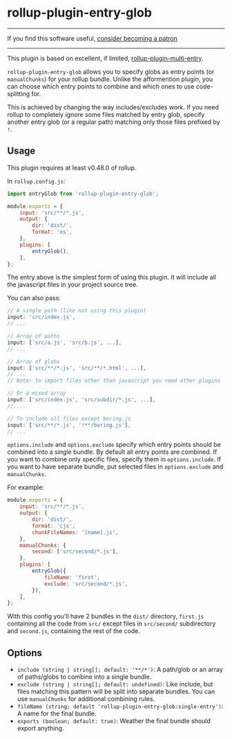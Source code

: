 # rollup-plugin-entry-glob

-------------------

If you find this software useful, [consider becoming a patron](https://www.patreon.com/ozymandias)

-------------------

This plugin is based on excellent, if limited, [rollup-plugin-multi-entry](https://github.com/rollup/rollup-plugin-multi-entry).

`rollup-plugin-entry-glob` allows you to specify globs as entry points (or `manualChunks`) for your rollup bundle. Unlike the afformention plugin, you can choose which entry points to combine and which ones to use code-splitting for.

This is achieved by changing the way includes/excludes work. If you need rollup to completely ignore some files matched by entry glob, specify another entry glob (or a regular path) matching only those files prefixed by `!`.

## Usage

This plugin requires at least v0.48.0 of rollup.

In `rollup.config.js`:
```javascript
import entryGlob from 'rollup-plugin-entry-glob';

module.exports = {
	input: 'src/**/*.js',
	output: {
		dir: 'dist/',
		format: 'es',
	},
	plugins: [
		entryGlob(),
	],
};
```

The entry above is the simplest form of using this plugin. It will include all the javascript files in your project source tree.

You can also pass:
```javascript
// A single path (like not using this plugin)
input: 'src/index.js',
// ...

// Array of paths
input: ['src/a.js', 'src/b.js', ...],
// ...

// Array of globs
input: ['src/**/*.js', 'src/**/*.html', ...],
// ...
// Note: to import files other than javascript you need other plugins

// Or a mixed array
input: ['src/index.js', 'src/subdir/*.js', ...],
// ...

// To include all files except boring.js
input: ['src/**/*.js', '!**/boring.js'],
// ...
```

`options.include` and `options.exclude` specify which entry points should
be combined into a single bundle. By default all entry points are combined. If you want to combine only specific files, specify them in
`options.include`. If you want to have separate bundle, put selected files in `options.exclude` and `manualChunks`.

For example:
```javascript
module.exports = {
	input: 'src/**/*.js',
	output: {
		dir: 'dist/',
		format: 'cjs',
		chunkFileNames: '[name].js',
	},
	manualChunks: {
		second: ['src/second/*.js'],
	},
	plugins: [
		entryGlob({
			fileName: 'first',
			exclude: 'src/second/*.js',
		}),
	],
};
```
With this config you'll have 2 bundles in the `dist/` directory, `first.js` containing all the code from `src/` except files in `src/second/` subdirectory and `second.js`, containing the rest of the code.


## Options
- `include (string | string[]; default: '**/*')`: A path/glob or an array of paths/globs to combine into a single bundle.
- `exclude (string | string[]; default: undefined)`: Like include, but files matching this pattern will be split into separate bundles. You can use `manualChunks` for additional combining rules.
- `fileName (string; default 'rollup-plugin-entry-glob:single-entry')`: A name for the final bundle.
- `exports (boolean; default: true)`: Weather the final bundle should export anything.
